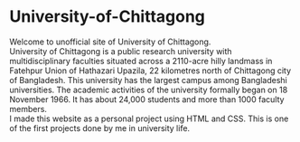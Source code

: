 # University-of-Chittagong
Welcome to unofficial site of University of Chittagong.<br>
University of Chittagong is a public research university with multidisciplinary faculties situated across a 2110-acre hilly landmass in Fatehpur Union of Hathazari Upazila, 22 kilometres north of Chittagong city of Bangladesh. This university has the largest campus among Bangladeshi universities. The academic activities of the university formally began on 18 November 1966. It has about 24,000 students and more than 1000 faculty members.<br>
I made this website as a personal project using HTML and CSS. This is one of the first projects done by me in university life.
